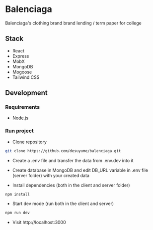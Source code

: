 # Balenciaga

Balenciaga's clothing brand brand lending / term paper for college

## Stack

- React
- Express
- MobX
- MongoDB
- Mogoose
- Tailwind CSS

## Development

### Requirements

* [Node.js](https://nodejs.org/en)

### Run project

* Clone repository
```bash
git clone https://github.com/desuyume/balenciaga.git
```

* Create a .env file and transfer the data from .env.dev into it
  
* Create database in MongoDB and edit DB_URL variable in .env file (server folder) with your created data

* Install dependencies (both in the client and server folder)
```bash
npm install
```

* Start dev mode (run both in the client and server)
```bash
npm run dev
```

* Visit http://localhost:3000
